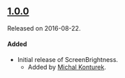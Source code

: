 ## [1.0.0](https://github.com/michalkonturek/ScreenBrightness/releases/tag/1.0.0)
Released on 2016-08-22.

#### Added
- Initial release of ScreenBrightness.
  - Added by [Michal Konturek](https://github.com/michalkonturek).